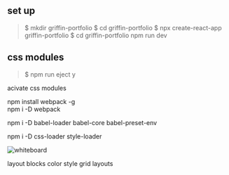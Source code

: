## set up

> $ mkdir griffin-portfolio 
> $ cd griffin-portfolio 
> $ npx create-react-app griffin-portfolio 
> $ cd griffin-portfolio npm run dev


## css modules
> $ npm run eject
> y

acivate css modules

npm install webpack -g  
npm i -D webpack 

npm i -D babel-loader babel-core babel-preset-env   

npm i -D css-loader style-loader

![whiteboard](images/whiteboard.png)

layout blocks
color
style
grid layouts
